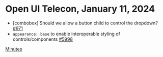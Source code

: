 Open UI Telecon, January 11, 2024
=================================
- [combobox] Should we allow a button child to control the dropdown? [#971](https://github.com/openui/open-ui/issues/971)
- `appearance: base` to enable interoperable styling of controls/components [#5998](https://github.com/w3c/csswg-drafts/issues/5998)

[Minutes](https://www.w3.org/2024/01/11-openui-minutes.html)
